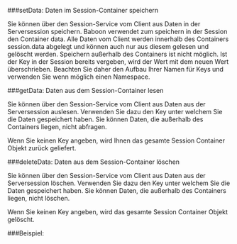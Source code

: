 ###setData: Daten im Session-Container speichern

Sie können über den Session-Service vom Client aus Daten in der Serversession speichern. Baboon verwendet zum speichern in der Session den Container data. Alle Daten vom Client werden innerhalb des Containers session.data abgelegt und können auch nur aus diesem gelesen und gelöscht werden. Speichern außerhalb des Containers ist nicht möglich. Ist der Key in der Session bereits vergeben, wird der Wert mit dem neuen Wert überschrieben. Beachten Sie daher den Aufbau Ihrer Namen für Keys und verwenden Sie wenn möglich einen Namespace.

###getData: Daten aus dem Session-Container lesen

Sie können über den Session-Service vom Client aus Daten aus der Serversession auslesen. Verwenden Sie dazu den Key unter welchem Sie die Daten gespeichert haben. Sie können Daten, die außerhalb des Containers liegen, nicht abfragen.

Wenn Sie keinen Key angeben, wird Ihnen das gesamte Session Container Objekt zurück geliefert.

###deleteData: Daten aus dem Session-Container löschen

Sie können über den Session-Service vom Client aus Daten aus der Serversession löschen. Verwenden Sie dazu den Key unter welchem Sie die Daten gespeichert haben. Sie können Daten, die außerhalb des Containers liegen, nicht löschen.

Wenn Sie keinen Key angeben, wird das gesamte Session Container Objekt gelöscht.

###Beispiel: